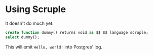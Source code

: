 # Using Scruple

It doesn't do much yet.

``` sql
create function dummy() returns void as $$ $$ language scruple;
select dummy();
```

This will emit `Hello, world!` into Postgres' log.

